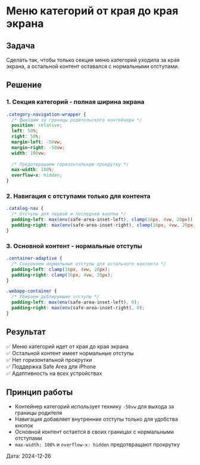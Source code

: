 # Меню категорий от края до края экрана

## Задача
Сделать так, чтобы только секция меню категорий уходила за края экрана, а остальной контент оставался с нормальными отступами.

## Решение
### 1. Секция категорий - полная ширина экрана
```scss
.category-navigation-wrapper {
  /* Выходим за границы родительского контейнера */
  position: relative;
  left: 50%;
  right: 50%;
  margin-left: -50vw;
  margin-right: -50vw;
  width: 100vw;
  
  /* Предотвращаем горизонтальную прокрутку */
  max-width: 100%;
  overflow-x: hidden;
}
```

### 2. Навигация с отступами только для контента
```scss
.catalog-nav {
  /* Отступы для первой и последней кнопки */
  padding-left: max(env(safe-area-inset-left), clamp(16px, 4vw, 20px));
  padding-right: max(env(safe-area-inset-right), clamp(16px, 4vw, 20px));
}
```

### 3. Основной контент - нормальные отступы
```scss
.container-adaptive {
  /* Сохраняем нормальные отступы для остального контента */
  padding-left: clamp(16px, 4vw, 20px);
  padding-right: clamp(16px, 4vw, 20px);
}

.webapp-container {
  /* Убираем дублирующие отступы */
  padding-left: max(env(safe-area-inset-left), 0);
  padding-right: max(env(safe-area-inset-right), 0);
}
```

## Результат
✅ Меню категорий идет от края до края экрана  
✅ Остальной контент имеет нормальные отступы  
✅ Нет горизонтальной прокрутки  
✅ Поддержка Safe Area для iPhone  
✅ Адаптивность на всех устройствах  

## Принцип работы
- Контейнер категорий использует технику `-50vw` для выхода за границы родителя
- Навигация добавляет внутренние отступы только для удобства кнопок
- Основной контент остается в своих границах с нормальными отступами
- `max-width: 100%` и `overflow-x: hidden` предотвращают прокрутку

Дата: 2024-12-26 